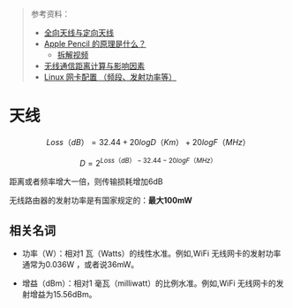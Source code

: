 > 参考资料：
>
> - [全向天线与定向天线](https://www.cisco.com/c/zh_cn/support/docs/wireless-mobility/wireless-lan-wlan/82068-omni-vs-direct.html)
> - [Apple Pencil 的原理是什么？](https://www.zhihu.com/question/67483519)
>   - [拆解视频](https://www.youtube.com/watch?v=A01KEPmwgto)
> - [无线通信距离计算与影响因素](https://zhuanlan.zhihu.com/p/375432428)
> - [Linux 网卡配置 （频段、发射功率等）](https://blog.csdn.net/lin_qc/article/details/103771371)

# 天线

$$Loss（dB）= 32.44 + 20logD（Km） + 20logF（MHz）$$

$$D = 2^{Loss（dB） - 32.44 - 20logF（MHz）}$$

距离或者频率增大一倍，则传输损耗增加6dB

无线路由器的发射功率是有国家规定的：**最大100mW**



## 相关名词

- 功率（W）：相对1 瓦（Watts）的线性水准。例如,WiFi 无线网卡的发射功率通常为0.036W ，或者说36mW。

- 增益（dBm）：相对1 毫瓦（milliwatt）的比例水准。例如,WiFi 无线网卡的发射增益为15.56dBm。
